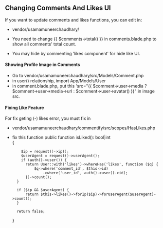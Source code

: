 ## Changing Comments And Likes UI 

If you want to update comments and likes functions, you can edit in:  
- vendor/usamamuneerchaudhary/

- You need to change {{ $comments->total() }} in comments.blade.php to show all comments' total count. 
- You may hide by commenting 'likes component' for hide like UI.

#### Showing Profile Image in Comments
- Go to vendor/usamamuneerchaudhary/src/Models/Comment.php
- in user() relationship, import App/Models/User
- in comment.blade.php, put this 'src="{{ $comment->user->media ? $comment->user->media->url : $comment->user->avatar() }}" in image src.

#### Fixing Like Feature
For fix geting (-) likes error, you must fix in 
- vendor/usamamuneerchaudhary/commentify/src/scopes/HasLikes.php
- fix this function
public function isLiked(): bool|int  
    {  

          $ip = request()->ip();
          $userAgent = request()->userAgent();
          if (auth()->user()) {
            return User::with('likes')->whereHas('likes', function ($q) {
                $q->where('comment_id', $this->id)
                    ->where('user_id', auth()->user()->id);
            })->count();
        }

        if ($ip && $userAgent) {
            return $this->likes()->forIp($ip)->forUserAgent($userAgent)->count();
        }

        return false;
    }
